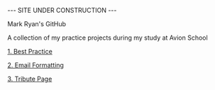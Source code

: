 --- SITE UNDER CONSTRUCTION ---

Mark Ryan's GitHub

A collection of my practice projects during my study at Avion School


<a href="https://github.com/mavericknight2020/batch6-activities/tree/main/bestPractice">1. Best Practice</a>

<a href="https://github.com/mavericknight2020/batch6-activities/tree/main/emailFormatting">2. Email Formatting</a>

<a href="https://github.com/mavericknight2020/batch6-activities/tree/main/tributePage">3. Tribute Page</a>
